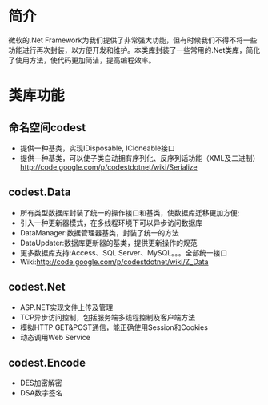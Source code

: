 # 简介 #
微软的.Net Framework为我们提供了非常强大功能，但有时候我们不得不将一些功能进行再次封装，以方便开发和维护。本类库封装了一些常用的.Net类库，简化了使用方法，使代码更加简洁，提高编程效率。
# 类库功能 #
## 命名空间codest ##
  * 提供一种基类，实现IDisposable, ICloneable接口
  * 提供一种基类，可以使子类自动拥有序列化、反序列话功能（XML及二进制） http://code.google.com/p/codestdotnet/wiki/Serialize
## codest.Data ##
  * 所有类型数据库封装了统一的操作接口和基类，使数据库迁移更加方便;
  * 引入一种更新器模式，在多线程环境下可以异步访问数据库
  * DataManager:数据管理器基类，封装了统一的方法
  * DataUpdater:数据库更新器的基类，提供更新操作的规范
  * 更多数据库支持:Access、SQL Server、MySQL。。。全部统一接口
  * Wiki:http://code.google.com/p/codestdotnet/wiki/Z_Data
## codest.Net ##
  * ASP.NET实现文件上传及管理
  * TCP异步访问控制，包括服务端多线程控制及客户端方法
  * 模拟HTTP GET&POST通信，能正确使用Session和Cookies
  * 动态调用Web Service
## codest.Encode ##
  * DES加密解密
  * DSA数字签名